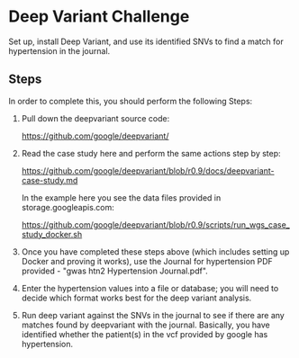 # Deep Variant Challenge
Set up, install Deep Variant, and use its identified SNVs to find a match for hypertension in the journal.

## Steps
In order to complete this, you should perform the following Steps:

1. Pull down the deepvariant source code:

    https://github.com/google/deepvariant/

2. Read the case study here and perform the same actions step by step:

    https://github.com/google/deepvariant/blob/r0.9/docs/deepvariant-case-study.md

    In the example here you see the data files provided in storage.googleapis.com:

    https://github.com/google/deepvariant/blob/r0.9/scripts/run_wgs_case_study_docker.sh

3. Once you have completed these steps above (which includes setting up Docker and proving it works), use the Journal for hypertension PDF provided - "gwas htn2 Hypertension Journal.pdf".
4. Enter the hypertension values into a file or database; you will need to decide which format works best for the deep variant analysis.
5. Run deep variant against the SNVs in the journal to see if there are any matches found by deepvariant with the journal.  Basically, you have identified whether the patient(s) in the vcf provided by google has hypertension.